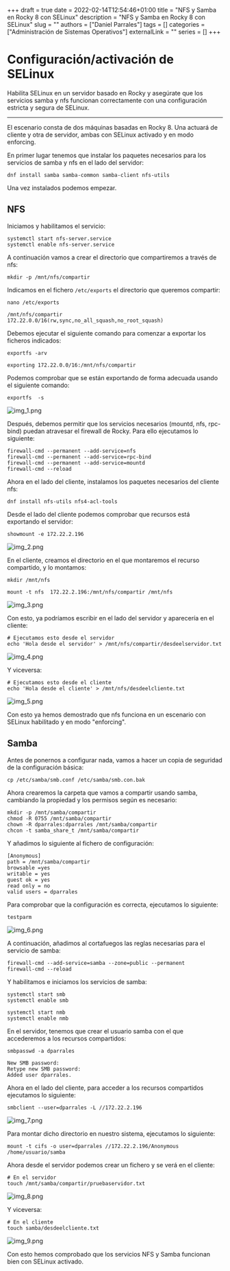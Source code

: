 +++ 
draft = true
date = 2022-02-14T12:54:46+01:00
title = "NFS y Samba en Rocky 8 con SELinux"
description = "NFS y Samba en Rocky 8 con SELinux"
slug = ""
authors = ["Daniel Parrales"]
tags = []
categories = ["Administración de Sistemas Operativos"]
externalLink = ""
series = []
+++

# Configuración/activación de SELinux

Habilita SELinux en un servidor basado en Rocky y asegúrate que los servicios samba y nfs funcionan correctamente con una configuración estricta y segura de SELinux. 

---------------------------

El escenario consta de dos máquinas basadas en Rocky 8. Una actuará de cliente y otra de servidor, ambas con SELinux activado y en modo enforcing.

En primer lugar tenemos que instalar los paquetes necesarios para los servicios de samba y nfs en el lado del servidor:

```
dnf install samba samba-common samba-client nfs-utils
```

Una vez instalados podemos empezar.

## NFS

Iniciamos y habilitamos el servicio:

```
systemctl start nfs-server.service
systemctl enable nfs-server.service
```

A continuación vamos a crear el directorio que compartiremos a través de nfs:

```
mkdir -p /mnt/nfs/compartir
```

Indicamos en el fichero `/etc/exports` el directorio que queremos compartir:

```
nano /etc/exports

/mnt/nfs/compartir  172.22.0.0/16(rw,sync,no_all_squash,no_root_squash)
```

Debemos ejecutar el siguiente comando para comenzar a exportar los ficheros indicados:

```
exportfs -arv

exporting 172.22.0.0/16:/mnt/nfs/compartir
```

Podemos comprobar que se están exportando de forma adecuada usando el siguiente comando:

```
exportfs  -s
```

![img_1.png](/images/practica_selinux/img_1.png)

Después, debemos permitir que los servicios necesarios (mountd, nfs, rpc-bind) puedan atravesar el firewall de Rocky. Para ello ejecutamos lo siguiente:

```
firewall-cmd --permanent --add-service=nfs
firewall-cmd --permanent --add-service=rpc-bind
firewall-cmd --permanent --add-service=mountd
firewall-cmd --reload
``` 

Ahora en el lado del cliente, instalamos los paquetes necesarios del cliente nfs:

```
dnf install nfs-utils nfs4-acl-tools
```

Desde el lado del cliente podemos comprobar que recursos está exportando el servidor:

```
showmount -e 172.22.2.196
```

![img_2.png](/images/practica_selinux/img_2.png)

En el cliente, creamos el directorio en el que montaremos el recurso compartido, y lo montamos:

```
mkdir /mnt/nfs

mount -t nfs  172.22.2.196:/mnt/nfs/compartir /mnt/nfs
```

![img_3.png](/images/practica_selinux/img_3.png)

Con esto, ya podríamos escribir en el lado del servidor y aparecería en el cliente:

```
# Ejecutamos esto desde el servidor
echo 'Hola desde el servidor' > /mnt/nfs/compartir/desdeelservidor.txt
```

![img_4.png](/images/practica_selinux/img_4.png)

Y viceversa:

```
# Ejecutamos esto desde el cliente
echo 'Hola desde el cliente' > /mnt/nfs/desdeelcliente.txt
```

![img_5.png](/images/practica_selinux/img_5.png)

Con esto ya hemos demostrado que nfs funciona en un escenario con SELinux habilitado y en modo "enforcing".

## Samba

Antes de ponernos a configurar nada, vamos a hacer un copia de seguridad de la configuración básica:

```
cp /etc/samba/smb.conf /etc/samba/smb.con.bak
```

Ahora crearemos la carpeta que vamos a compartir usando samba, cambiando la propiedad y los permisos según es necesario:

```
mkdir -p /mnt/samba/compartir
chmod -R 0755 /mnt/samba/compartir
chown -R dparrales:dparrales /mnt/samba/compartir
chcon -t samba_share_t /mnt/samba/compartir
```

Y añadimos lo siguiente al fichero de configuración:

```
[Anonymous]
path = /mnt/samba/compartir
browsable =yes
writable = yes
guest ok = yes
read only = no
valid users = dparrales
```

Para comprobar que la configuración es correcta, ejecutamos lo siguiente:

```
testparm
```

![img_6.png](/images/practica_selinux/img_6.png)

A continuación, añadimos al cortafuegos las reglas necesarias para el servicio de samba:

```
firewall-cmd --add-service=samba --zone=public --permanent
firewall-cmd --reload
```

Y habilitamos e iniciamos los servicios de samba:

```
systemctl start smb
systemctl enable smb

systemctl start nmb
systemctl enable nmb
```

En el servidor, tenemos que crear el usuario samba con el que accederemos a los recursos compartidos:

```
smbpasswd -a dparrales

New SMB password:
Retype new SMB password:
Added user dparrales.
```

Ahora en el lado del cliente, para acceder a los recursos compartidos ejecutamos lo siguiente:

```
smbclient --user=dparrales -L //172.22.2.196
```

![img_7.png](/images/practica_selinux/img_7.png)

Para montar dicho directorio en nuestro sistema, ejecutamos lo siguiente:

```
mount -t cifs -o user=dparrales //172.22.2.196/Anonymous /home/usuario/samba
```

Ahora desde el servidor podemos crear un fichero y se verá en el cliente:

```
# En el servidor
touch /mnt/samba/compartir/pruebaservidor.txt
```

![img_8.png](/images/practica_selinux/img_8.png)

Y viceversa:

```
# En el cliente
touch samba/desdeelcliente.txt
```

![img_9.png](/images/practica_selinux/img_9.png)

Con esto hemos comprobado que los servicios NFS y Samba funcionan bien con SELinux activado.
